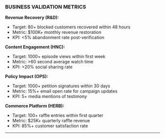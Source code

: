### BUSINESS VALIDATION METRICS

**Revenue Recovery (R&D):**

- Target: 80+ blocked customers recovered within 48 hours
- Metric: $100K+ monthly revenue restoration
- KPI: <5% abandonment rate post-verification

**Content Engagement (HNC):**

- Target: 1000+ episode views within first week
- Metric: >60 second average watch time
- KPI: >20% social sharing rate

**Policy Impact (OPS):**

- Target: 1000+ petition signatures within 30 days
- Metric: 15%+ email open rate for campaign updates
- KPI: 5+ media mentions of testimony

**Commerce Platform (HERB):**

- Target: 100+ raffle entries within first quarter
- Metric: $25K+ quarterly raffle revenue
- KPI: 85%+ customer satisfaction rate

---
